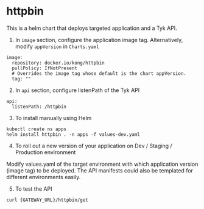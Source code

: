 # httpbin

This is a helm chart that deploys targeted application and a Tyk API.

1. In `image` section, configure the application image tag. Alternatively, modify `appVersion` in `Charts.yaml`
```
image:
  repository: docker.io/kong/httpbin
  pullPolicy: IfNotPresent
  # Overrides the image tag whose default is the chart appVersion.
  tag: ""
```

2. In `api` section, configure listenPath of the Tyk API
```
api:
  listenPath: /httpbin
```

3. To install manually using Helm
```
kubectl create ns apps
helm install httpbin . -n apps -f values-dev.yaml
```

4. To roll out a new version of your application on Dev / Staging / Production environment

Modify values.yaml of the target environment with which application version (image tag) to be deployed. The API manifests could also be templated for different environments easily.

5. To test the API
```
curl {GATEWAY_URL}/httpbin/get
```
